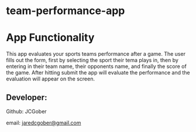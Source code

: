 # team-performance-app

# App Functionality
This app evaluates your sports teams performance after a game. The user fills out the form, first by selecting the sport their tema plays in, then by entering in their team name, their opponents name, and finally the score of the game. After hitting submit the app will evaluate the performance and the evaluation will appear on the screen.

## Developer:
Github: JCGober

email: jaredcgober@gmail.com

